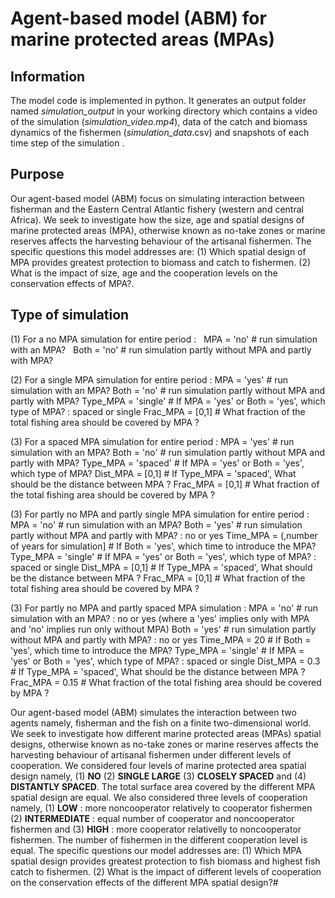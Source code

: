 # Agent-based model (ABM) for marine protected areas (MPAs)

## Information
The model code is implemented in python. It generates an output folder named *simulation_output* in your working directory  which contains a video of the simulation (*simulation_video.mp4*), data of the catch and biomass dynamics of the fishermen (*simulation_data*.csv)  and snapshots of each time step of the simulation . 

## **Purpose**
Our agent-based model (ABM) focus on simulating  interaction between fisherman and the Eastern Central Atlantic fishery (western and central Africa). We seek to investigate how the size, age and spatial designs of marine protected areas (MPA), otherwise known as no-take zones or marine reserves affects the harvesting behaviour of the artisanal fishermen. The specific questions this model addresses are: (1) Which spatial design of MPA provides greatest protection to biomass and catch to fishermen. (2) What is the impact of size, age and the cooperation levels on the conservation effects of MPA?. 



## Type of simulation ##
(1) For a no MPA simulation for entire period : &nbsp;
MPA = 'no'   # run simulation with an MPA? &nbsp;
Both = 'no'  # run simulation partly without MPA and partly with MPA? &nbsp;

(2) For a single MPA simulation for entire period :
MPA = 'yes'   # run simulation with an MPA?
Both = 'no'  # run simulation partly without MPA and partly with MPA? 
Type_MPA = 'single' # If MPA  = 'yes' or Both = 'yes', which type of MPA? : spaced or single
Frac_MPA = [0,1]  # What fraction of the total fishing area should be covered by MPA ? 

(3) For a spaced MPA simulation for entire period :
MPA = 'yes'   # run simulation with an MPA?
Both = 'no'  # run simulation partly without MPA and partly with MPA? 
Type_MPA = 'spaced' # If MPA  = 'yes' or Both = 'yes', which type of MPA? 
Dist_MPA = [0,1] # If Type_MPA = 'spaced', What should be the distance between MPA ?
Frac_MPA = [0,1]  # What fraction of the total fishing area should be covered by MPA ? 

(3) For partly no MPA and partly single MPA simulation for entire period :
MPA = 'no'   # run simulation with an MPA? 
Both = 'yes'  # run simulation partly without MPA and partly with MPA? : no or yes
Time_MPA = (,number of years for simulation] # If Both = 'yes', which time to introduce the MPA? 
Type_MPA = 'single' # If MPA  = 'yes' or Both = 'yes', which type of MPA? : spaced or single
Dist_MPA = [0,1] # If Type_MPA = 'spaced', What should be the distance between MPA ?
Frac_MPA = [0,1] # What fraction of the total fishing area should be covered by MPA ? 

(3) For partly no MPA and partly spaced MPA simulation :
MPA = 'no'   # run simulation with an MPA? : no or yes (where a 'yes' implies only with MPA and 'no' implies run only without MPA)
Both = 'yes'  # run simulation partly without MPA and partly with MPA? : no or yes
Time_MPA = 20 # If Both = 'yes', which time to introduce the MPA? 
Type_MPA = 'single' # If MPA  = 'yes' or Both = 'yes', which type of MPA? : spaced or single
Dist_MPA = 0.3 # If Type_MPA = 'spaced', What should be the distance between MPA ?
Frac_MPA = 0.15  # What fraction of the total fishing area should be covered by MPA ? 



Our agent-based model (ABM) simulates the interaction between two agents namely, fisherman and the fish on a finite two-dimensional world. We seek to investigate how different marine protected areas (MPAs) spatial designs, otherwise known as no-take zones or marine reserves affects the harvesting behaviour of artisanal fishermen under different levels of cooperation. We considered four levels of marine protected area spatial design namely, (1) **NO** (2) **SINGLE LARGE** (3) **CLOSELY SPACED** and (4) **DISTANTLY SPACED**. The total surface area covered by the different MPA spatial design are equal. We also considered three levels of cooperation namely, (1) **LOW** : more noncooperator relatively to cooperator fishermen (2) **INTERMEDIATE** : equal number of cooperator and noncooperator fishermen and (3) **HIGH** : more cooperator relativelly to noncooperator fishermen. The number of fishermen in the different cooperation level is equal.  The specific questions our model addresses are: (1) Which  MPA spatial design provides greatest protection to fish biomass and highest fish catch to fishermen. (2) What is the impact of different levels of cooperation on the conservation effects of the different MPA spatial design?#



